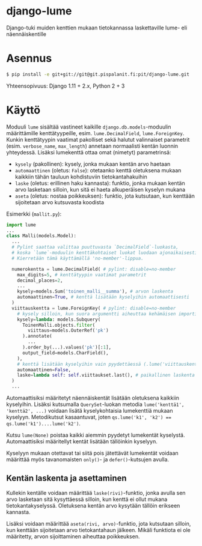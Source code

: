 django-lume
===========

Django-tuki muiden kenttien mukaan tietokannassa laskettaville lume- eli näennäiskentille

# Asennus

```bash
$ pip install -e git+git://git@git.pispalanit.fi:pit/django-lume.git
```

Yhteensopivuus: Django 1.11 + 2.x, Python 2 + 3

# Käyttö

Moduuli `lume` sisältää vastineet kaikille `django.db.models`-moduulin määrittämille kenttätyypeille, esim. `lume.DecimalField`, `lume.ForeignKey`. Kunkin kenttätyypin vaatimat pakolliset sekä halutut valinnaiset parametrit (esim. `verbose_name`, `max_length`) annetaan normaalisti kentän luonnin yhteydessä. Lisäksi lumekenttä ottaa omat (nimetyt) parametrinsä:
- `kysely` (pakollinen): kysely, jonka mukaan kentän arvo haetaan
- `automaattinen` (oletus: `False`): otetaanko kenttä oletuksena mukaan kaikkiin tähän tauluun kohdistuviin tietokantahakuihin
- `laske` (oletus: erillinen haku kannasta): funktio, jonka mukaan kentän arvo lasketaan silloin, kun sitä ei haeta alkuperäisen kyselyn mukana
- `aseta` (oletus: nostaa poikkeuksen): funktio, jota kutsutaan, kun kenttään sijoitetaan arvo kutsuvasta koodista

Esimerkki (`mallit.py`):
```python
import lume
...
class Malli(models.Model):
  ...
  # Pylint saattaa valittaa puuttuvasta `DecimalField`-luokasta,
  # koska `lume`-moduulin kenttäkohtaiset luokat luodaan ajonaikaisesti.
  # Kierretään tämä käyttämällä 'no-member'-lippua.

  numerokentta = lume.DecimalField( # pylint: disable=no-member
    max_digits=5, # kenttätyypin vaatimat parametrit
    decimal_places=2,
    ...
    kysely=models.Sum('toinen_malli__summa'), # arvon laskenta
    automaattinen=True, # kenttä lisätään kyselyihin automaattisesti
  )
  viittauskentta = lume.ForeignKey( # pylint: disable=no-member
    # kysely silloin, kun suora argumentti aiheuttaa kehämäisen importin
    kysely=lambda: models.Subquery(
      ToinenMalli.objects.filter(
        viittaus=models.OuterRef('pk')
      ).annotate(
        ...
      ).order_by(...).values('pk')[:1],
      output_field=models.CharField(),
    ),
    # kenttä lisätään kyselyihin vain pyydettäessä (.lume('viittauskentta'))
    automaattinen=False, 
    laske=lambda self: self.viittaukset.last(), # paikallinen laskenta
  )
  ...
```

Automaattisiksi määritetyt näennäiskentät lisätään oletuksena kaikkiin kyselyihin. Lisäksi kutsumalla `QuerySet`-luokan metodia `lume('kenttä1', 'kenttä2', ...)` voidaan lisätä kyselykohtaisia lumekenttiä mukaan kyselyyn. Metodikutsut kasaantuvat, joten `qs.lume('k1', 'k2') == qs.lume('k1')....lume('k2')`.

Kutsu `lume(None)` poistaa kaikki aiemmin pyydetyt lumekentät kyselystä. Automaattisiksi määritellyt kentät lisätään tällöinkin kyselyyn. 

Kyselyyn mukaan otettavat tai siitä pois jätettävät lumekentät voidaan määrittää myös tavanomaisten `only()`- ja `defer()`-kutsujen avulla.


## Kentän laskenta ja asettaminen

Kullekin kentälle voidaan määrittää `laske(rivi)`-funktio, jonka avulla sen arvo lasketaan sitä kysyttäessä silloin, kun kenttä ei ollut mukana tietokantakyselyssä. Oletuksena kentän arvo kysytään tällöin erikseen kannasta.
 
Lisäksi voidaan määrittää `aseta(rivi, arvo)`-funktio, jota kutsutaan silloin, kun kenttään sijoitetaan arvo tietokantahaun jälkeen. Mikäli funktiota ei ole määritetty, arvon sijoittaminen aiheuttaa poikkeuksen.
